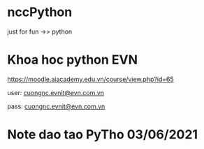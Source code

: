 # nccPython
just for fun ->> python

# Khoa hoc python EVN
https://moodle.aiacademy.edu.vn/course/view.php?id=65

user: cuongnc.evnit@evn.com.vn

pass: cuongnc.evnit@evn.com.vn

# Note dao tao PyTho 03/06/2021

